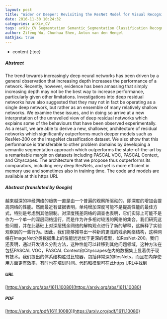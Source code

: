 ```yaml
---
layout: post
title: "Wider or Deeper: Revisiting the ResNet Model for Visual Recognition"
date: 2016-11-30 10:24:32
categories: arXiv_CV
tags: arXiv_CV Segmentation Semantic_Segmentation Classification Recognition
author: Zifeng Wu, Chunhua Shen, Anton van den Hengel
mathjax: true
---
```


* content
{:toc}

##### Abstract
The trend towards increasingly deep neural networks has been driven by a general observation that increasing depth increases the performance of a network. Recently, however, evidence has been amassing that simply increasing depth may not be the best way to increase performance, particularly given other limitations. Investigations into deep residual networks have also suggested that they may not in fact be operating as a single deep network, but rather as an ensemble of many relatively shallow networks. We examine these issues, and in doing so arrive at a new interpretation of the unravelled view of deep residual networks which explains some of the behaviours that have been observed experimentally. As a result, we are able to derive a new, shallower, architecture of residual networks which significantly outperforms much deeper models such as ResNet-200 on the ImageNet classification dataset. We also show that this performance is transferable to other problem domains by developing a semantic segmentation approach which outperforms the state-of-the-art by a remarkable margin on datasets including PASCAL VOC, PASCAL Context, and Cityscapes. The architecture that we propose thus outperforms its comparators, including very deep ResNets, and yet is more efficient in memory use and sometimes also in training time. The code and models are available at this https URL

##### Abstract (translated by Google)
越来越深的神经网络的趋势一直是由一个普遍的观察所驱动的，即深度的增加会提高网络的性能。然而最近有证据表明，单纯增加深度可能不是提高性能的最佳方式，特别是考虑到其他限制。对深度残差网络的调查也表明，它们实际上可能不是作为一个单一的深层网络运行，而是作为许多相对较浅的网络的集合。我们研究这些问题，并在此基础上对深层残余网络的解构观点进行了新的解释，这解释了实验观察到的一些行为。因此，我们能够推导出一种新的更浅的残余网络结构，这种网络在ImageNet分类数据集上的性能远远优于更深的模型，如ResNet-200。我们还表明，通过开发语义分割方法，这种性能可以转移到其他问题领域，这种方法在包括PASCAL VOC，PASCAL Context和Cityscapes在内的数据集上显着优于现有技术。我们提出的体系结构胜过比较器，包括非常深的ResNets，而且在内存使用方面更有效率，有时也在培训时间。代码和模型可在此https URL中找到

##### URL
[https://arxiv.org/abs/1611.10080](https://arxiv.org/abs/1611.10080)

##### PDF
[https://arxiv.org/pdf/1611.10080](https://arxiv.org/pdf/1611.10080)

